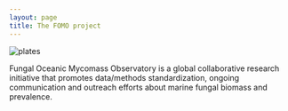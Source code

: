 ```yaml
---
layout: page
title: The FOMO project
---
```


<img src="https://FOMO-project.github.io/assets/img/SyrenaWhitner_AmendLab.png" alt="plates" />

Fungal Oceanic Mycomass Observatory is a global collaborative research initiative that promotes data/methods standardization, ongoing communication and outreach efforts about marine fungal biomass and prevalence.

